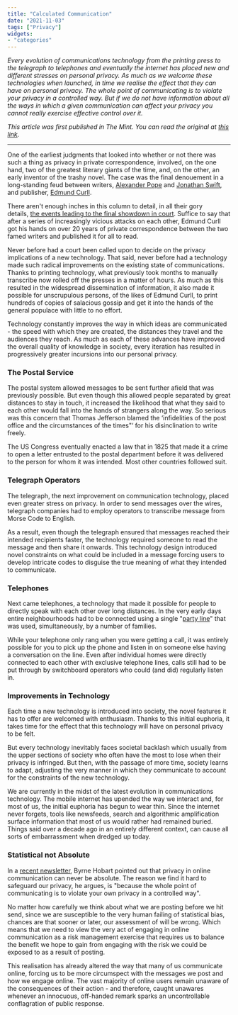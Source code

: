 ```yaml
---
title: "Calculated Communication"
date: "2021-11-03"
tags: ["Privacy"]
widgets: 
- "categories"
---
```


*Every evolution of communications technology from the printing press to the telegraph to telephones and eventually the internet has placed new and different stresses on personal privacy. As much as we welcome these technologies when launched,  in time we realise the effect that they can have on personal privacy. The whole point of communicating is to violate your privacy in a controlled way. But if we do not have information about all the ways in which a given communication can affect your privacy you cannot really exercise effective control over it.*
<!--more-->

*This article was first published in The Mint. You can read the original at [this link](https://www.livemint.com/opinion/columns/how-privacy-adaptation-evolves-along-with-technology-11635871452321.html).*

---

One of the earliest judgments that looked into whether or not there was such a thing as privacy in private correspondence, involved, on the one hand, two of the greatest literary giants of the time, and, on the other, an early inventor of the trashy novel. The case was the final denouement in a long-standing feud between writers, [Alexander Pope](https://en.wikipedia.org/wiki/Alexander_Pope) and [Jonathan Swift](https://en.wikipedia.org/wiki/Jonathan_Swift), and publisher, [Edmund Curll](https://en.wikipedia.org/wiki/Edmund_Curll).

There aren't enough inches in this column to detail, in all their gory details, [the events leading to the final showdown in court](https://press.uchicago.edu/ucp/books/book/distributed/P/bo95658053.html). Suffice to say that after a series of increasingly vicious attacks on each other, Edmund Curll got his hands on over 20 years of private correspondence between the two famed writers and published it for all to read.

Never before had a court been called upon to decide on the privacy implications of a new technology. That said, never before had a technology made such radical improvements on the existing state of communications. Thanks to printing technology, what previously took months to manually transcribe now rolled off the presses in a matter of hours. As much as this resulted in the widespread dissemination of information, it also made it possible for unscrupulous persons, of the likes of Edmund Curll, to print hundreds of copies of salacious gossip and get it into the hands of the general populace with little to no effort.

Technology constantly improves the way in which ideas are communicated - the speed with which they are created, the distances they travel and the audiences they reach. As much as each of these advances have improved the overall quality of knowledge in society, every iteration has resulted in progressively greater incursions into our personal privacy.

### The Postal Service

The postal system allowed messages to be sent further afield that was previously possible. But even though this allowed people separated by great distances to stay in touch, it increased the likelihood that what they said to each other would fall into the hands of strangers along the way. So serious was this concern that Thomas Jefferson blamed the ‘infidelities of the post office and the circumstances of the times"‘ for his disinclination to write freely.

The US Congress eventually enacted a law that in 1825 that made it a crime to open a letter entrusted to the postal department before it was delivered to the person for whom it was intended. Most other countries followed suit.

### Telegraph Operators

The telegraph, the next improvement on communication technology, placed even greater stress on privacy. In order to send messages over the wires, telegraph companies had to employ operators to transcribe message from Morse Code to English.

As a result, even though the telegraph ensured that messages reached their intended recipients faster, the technology required someone to read the message and then share it onwards. This technology design introduced novel constraints on what could be included in a message forcing users to develop intricate codes to disguise the true meaning of what they intended to communicate.

### Telephones

Next came telephones, a technology that made it possible for people to directly speak with each other over long distances. In the very early days entire neighbourhoods had to be connected using a single "[party line](https://www.numberbarn.com/blog/phone-history-party-lines/)" that was used, simultaneously, by a number of families.

While your telephone only rang when you were getting a call, it was entirely possible for you to pick up the phone and listen in on someone else having a conversation on the line. Even after individual homes were directly connected to each other with exclusive telephone lines, calls still had to be put through by switchboard operators who could (and did) regularly listen in.

### Improvements in Technology

Each time a new technology is introduced into society, the novel features it has to offer are welcomed with enthusiasm. Thanks to this initial euphoria, it takes time for the effect that this technology will have on personal privacy to be felt.

But every technology inevitably faces societal backlash which usually from the upper sections of society who often have the most to lose when their privacy is infringed. But then, with the passage of more time, society learns to adapt, adjusting the very manner in which they communicate to account for the constraints of the new technology.

We are currently in the midst of the latest evolution in communications technology. The mobile internet has upended the way we interact and, for most of us, the initial euphoria has begun to wear thin. Since the internet never forgets, tools like newsfeeds, search and algorithmic amplification surface information that most of us would rather had remained buried. Things said over a decade ago in an entirely different context, can cause all sorts of embarrassment when dredged up today.

### Statistical not Absolute

In a [recent newsletter](https://www.thediff.co/p/globalized-talent-and-the-brand-grab), Byrne Hobart pointed out that privacy in online communication can never be absolute. The reason we find it hard to safeguard our privacy, he argues, is "because the whole point of communicating is to violate your own privacy in a controlled way".

No matter how carefully we think about what we are posting before we hit send, since we are susceptible to the very human failing of statistical bias, chances are that sooner or later, our assessment of will be wrong. Which means that we need to view the very act of engaging in online communication as a risk management exercise that requires us to balance the benefit we hope to gain from engaging with the risk we could be exposed to as a result of posting.

This realisation has already altered the way that many of us communicate online, forcing us to be more circumspect with the messages we post and how we engage online. The vast majority of online users remain unaware of the consequences of their action - and therefore, caught unawares whenever an innocuous, off-handed remark sparks an uncontrollable conflagration of public response.
